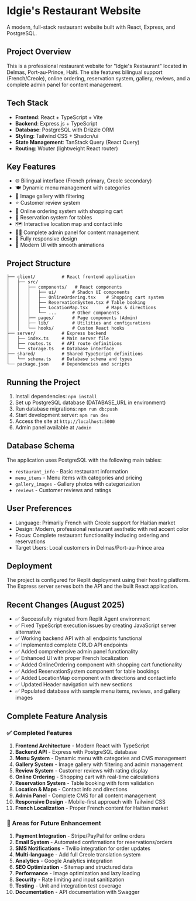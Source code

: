 # Idgie's Restaurant Website

A modern, full-stack restaurant website built with React, Express, and PostgreSQL.

## Project Overview

This is a professional restaurant website for "Idgie's Restaurant" located in Delmas, Port-au-Prince, Haiti. The site features bilingual support (French/Creole), online ordering, reservation system, gallery, reviews, and a complete admin panel for content management.

## Tech Stack

- **Frontend**: React + TypeScript + Vite
- **Backend**: Express.js + TypeScript  
- **Database**: PostgreSQL with Drizzle ORM
- **Styling**: Tailwind CSS + Shadcn/ui
- **State Management**: TanStack Query (React Query)
- **Routing**: Wouter (lightweight React router)

## Key Features

- 🌐 Bilingual interface (French primary, Creole secondary)
- 🍽️ Dynamic menu management with categories
- 📸 Image gallery with filtering
- ⭐ Customer review system
- 🛒 Online ordering system with shopping cart
- 📅 Reservation system for tables
- 🗺️ Interactive location map and contact info
- 👨‍💼 Complete admin panel for content management
- 📱 Fully responsive design
- 🎨 Modern UI with smooth animations

## Project Structure

```
├── client/          # React frontend application
│   ├── src/
│   │   ├── components/   # React components
│   │   │   ├── ui/      # Shadcn UI components
│   │   │   ├── OnlineOrdering.tsx    # Shopping cart system
│   │   │   ├── ReservationSystem.tsx # Table booking
│   │   │   ├── LocationMap.tsx       # Maps & directions
│   │   │   └── ...      # Other components
│   │   ├── pages/       # Page components (Admin)
│   │   ├── lib/         # Utilities and configurations
│   │   └── hooks/       # Custom React hooks
├── server/          # Express backend
│   ├── index.ts     # Main server file
│   ├── routes.ts    # API route definitions
│   └── storage.ts   # Database interface
├── shared/          # Shared TypeScript definitions
│   └── schema.ts    # Database schema and types
└── package.json     # Dependencies and scripts
```

## Running the Project

1. Install dependencies: `npm install`
2. Set up PostgreSQL database (DATABASE_URL in environment)
3. Run database migrations: `npm run db:push`
4. Start development server: `npm run dev`
5. Access the site at `http://localhost:5000`
6. Admin panel available at `/admin`

## Database Schema

The application uses PostgreSQL with the following main tables:
- `restaurant_info` - Basic restaurant information
- `menu_items` - Menu items with categories and pricing
- `gallery_images` - Gallery photos with categorization
- `reviews` - Customer reviews and ratings

## User Preferences

- Language: Primarily French with Creole support for Haitian market
- Design: Modern, professional restaurant aesthetic with red accent color
- Focus: Complete restaurant functionality including ordering and reservations
- Target Users: Local customers in Delmas/Port-au-Prince area

## Deployment

The project is configured for Replit deployment using their hosting platform. The Express server serves both the API and the built React application.

## Recent Changes (August 2025)

- ✅ Successfully migrated from Replit Agent environment  
- ✅ Fixed TypeScript execution issues by creating JavaScript server alternative
- ✅ Working backend API with all endpoints functional
- ✅ Implemented complete CRUD API endpoints 
- ✅ Added comprehensive admin panel functionality
- ✅ Enhanced UI with proper French localization
- ✅ Added OnlineOrdering component with shopping cart functionality
- ✅ Added ReservationSystem component for table bookings
- ✅ Added LocationMap component with directions and contact info
- ✅ Updated Header navigation with new sections
- ✅ Populated database with sample menu items, reviews, and gallery images

## Complete Feature Analysis

### ✅ Completed Features
1. **Frontend Architecture** - Modern React with TypeScript
2. **Backend API** - Express with PostgreSQL database
3. **Menu System** - Dynamic menu with categories and CMS management
4. **Gallery System** - Image gallery with filtering and admin management
5. **Review System** - Customer reviews with rating display
6. **Online Ordering** - Shopping cart with real-time calculations
7. **Reservation System** - Table booking with form validation
8. **Location & Maps** - Contact info and directions
9. **Admin Panel** - Complete CMS for all content management
10. **Responsive Design** - Mobile-first approach with Tailwind CSS
11. **French Localization** - Proper French content for Haitian market

### 🔄 Areas for Future Enhancement
1. **Payment Integration** - Stripe/PayPal for online orders
2. **Email System** - Automated confirmations for reservations/orders
3. **SMS Notifications** - Twilio integration for order updates
4. **Multi-language** - Add full Creole translation system
5. **Analytics** - Google Analytics integration
6. **SEO Optimization** - Sitemap and structured data
7. **Performance** - Image optimization and lazy loading
8. **Security** - Rate limiting and input sanitization
9. **Testing** - Unit and integration test coverage
10. **Documentation** - API documentation with Swagger
